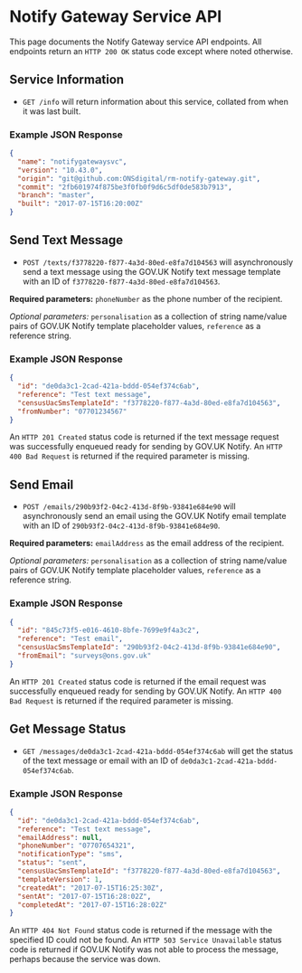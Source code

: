 # Notify Gateway Service API
This page documents the Notify Gateway service API endpoints. All endpoints return an `HTTP 200 OK` status code except where noted otherwise.

## Service Information
* `GET /info` will return information about this service, collated from when it was last built.

### Example JSON Response
```json
{
  "name": "notifygatewaysvc",
  "version": "10.43.0",
  "origin": "git@github.com:ONSdigital/rm-notify-gateway.git",
  "commit": "2fb601974f875be3f0fb0f9d6c5df0de583b7913",
  "branch": "master",
  "built": "2017-07-15T16:20:00Z"
}
```

## Send Text Message
* `POST /texts/f3778220-f877-4a3d-80ed-e8fa7d104563` will asynchronously send a text message using the GOV.UK Notify text message template with an ID of `f3778220-f877-4a3d-80ed-e8fa7d104563`.

**Required parameters:** `phoneNumber` as the phone number of the recipient.

*Optional parameters:* `personalisation` as a collection of string name/value pairs of GOV.UK Notify template placeholder values, `reference` as a reference string.

### Example JSON Response
```json
{
  "id": "de0da3c1-2cad-421a-bddd-054ef374c6ab",
  "reference": "Test text message",
  "censusUacSmsTemplateId": "f3778220-f877-4a3d-80ed-e8fa7d104563",
  "fromNumber": "07701234567"
}
```

An `HTTP 201 Created` status code is returned if the text message request was successfully enqueued ready for sending by GOV.UK Notify. An `HTTP 400 Bad Request` is returned if the required parameter is missing.


## Send Email
* `POST /emails/290b93f2-04c2-413d-8f9b-93841e684e90` will asynchronously send an email using the GOV.UK Notify email template with an ID of `290b93f2-04c2-413d-8f9b-93841e684e90`.

**Required parameters:** `emailAddress` as the email address of the recipient.

*Optional parameters:* `personalisation` as a collection of string name/value pairs of GOV.UK Notify template placeholder values, `reference` as a reference string.

### Example JSON Response
```json
{
  "id": "845c73f5-e016-4610-8bfe-7699e9f4a3c2",
  "reference": "Test email",
  "censusUacSmsTemplateId": "290b93f2-04c2-413d-8f9b-93841e684e90",
  "fromEmail": "surveys@ons.gov.uk"
}
```

An `HTTP 201 Created` status code is returned if the email request was successfully enqueued ready for sending by GOV.UK Notify. An `HTTP 400 Bad Request` is returned if the required parameter is missing.

## Get Message Status
* `GET /messages/de0da3c1-2cad-421a-bddd-054ef374c6ab` will get the status of the text message or email with an ID of `de0da3c1-2cad-421a-bddd-054ef374c6ab`.

### Example JSON Response
```json
{
  "id": "de0da3c1-2cad-421a-bddd-054ef374c6ab",
  "reference": "Test text message",
  "emailAddress": null,
  "phoneNumber": "07707654321",
  "notificationType": "sms",
  "status": "sent",
  "censusUacSmsTemplateId": "f3778220-f877-4a3d-80ed-e8fa7d104563",
  "templateVersion": 1,
  "createdAt": "2017-07-15T16:25:30Z",
  "sentAt": "2017-07-15T16:28:02Z",
  "completedAt": "2017-07-15T16:28:02Z"
}
```

An `HTTP 404 Not Found` status code is returned if the message with the specified ID could not be found. An `HTTP 503 Service Unavailable` status code is returned if GOV.UK Notify was not able to process the message, perhaps because the service was down.